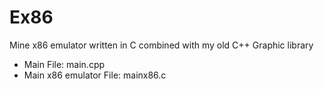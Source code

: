 # Ex86
Mine x86 emulator written in C combined with my old C++ Graphic library

- Main File: main.cpp
- Main x86 emulator File: mainx86.c
